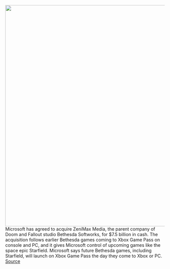 <img src='https://cdn.vox-cdn.com/thumbor/mri00c9vDEwtNjeryzMQuAbtyRA=/0x0:1984x816/1200x800/filters:focal(1383x64:1699x380)/cdn.vox-cdn.com/uploads/chorus_image/image/67442189/ROW_Wolfenstein_II_Roswell_1496826976.0.jpg' width='700px' /><br/>
Microsoft has agreed to acquire ZeniMax Media, the parent company of Doom and Fallout studio Bethesda Softworks, for $7.5 billion in cash. The acquisition follows earlier Bethesda games coming to Xbox Game Pass on console and PC, and it gives Microsoft control of upcoming games like the space epic Starfield. Microsoft says future Bethesda games, including Starfield, will launch on Xbox Game Pass the day they come to Xbox or PC.
<a href='https://www.theverge.com/2020/9/21/21448877/microsoft-bethesda-softworks-zenimax-acquisition-xbox-game-pass-series-x'> Source <a/>